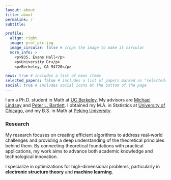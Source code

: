 ```yaml
---
layout: about
title: about
permalink: /
subtitle:

profile:
  align: right
  image: prof_pic.jpg
  image_circular: false # crops the image to make it circular
  more_info: >
    <p>935, Evans Hall</p>
    <p>University Dr</p>
    <p>Berkeley, CA 94720</p>

news: true # includes a list of news items
selected_papers: false # includes a list of papers marked as "selected={true}"
social: true # includes social icons at the bottom of the page
---
```


I am a Ph.D. student in Math at [UC Berkeley](https://math.berkeley.edu/home). My advisors are [Michael Lindsey](https://quantumtative.github.io/) and [Peter L. Bartlett](https://www.stat.berkeley.edu/~bartlett/). I obtained my M.A. in Statistics at [University of Chicago](https://stat.uchicago.edu/), and my B.S. in Math at [Peking University](https://www.math.pku.edu.cn/).

### Research

My research focuses on creating efficient algorithms to address real-world challenges and providing a deep understanding of the theoretical principles behind them. By connecting theoretical foundations with practical applications, my work aims to advance both academic knowledge and technological innovation.

I specialize in optimizations for high-dimensional problems, particularly in **electronic structure theory** and **machine learning**.

<!-- Put your address / P.O. box / other info right below your picture. You can also disable any of these elements by editing `profile` property of the YAML header of your `_pages/about.md`. Edit `_bibliography/papers.bib` and Jekyll will render your [publications page](/al-folio/publications/) automatically.

Link to your social media connections, too. This theme is set up to use [Font Awesome icons](https://fontawesome.com/) and [Academicons](https://jpswalsh.github.io/academicons/), like the ones below. Add your Facebook, Twitter, LinkedIn, Google Scholar, or just disable all of them. -->
